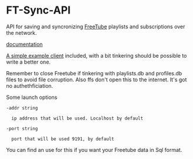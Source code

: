 # FT-Sync-API
API for saving and syncronizing [FreeTube](https://freetubeapp.io/) playlists and subscriptions over the network.

[documentation](docs.md)

[A simple example client](Client.sh) included, with a bit tinkering should be possible to write a better one. 

Remember to close Freetube if tinkering with playlists.db and profiles.db files to avoid file corruption. 
Also ffs don't open this to the internet. It's got no authethficiation.


Some launch options

    -addr string
 
      ip address that will be used. Localhost by default
 
    -port string
 
      port that will be used 9191, by default

You can find an use for this if you want your Freetube data in Sql format.
